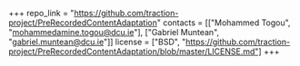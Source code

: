 +++
repo_link = "https://github.com/traction-project/PreRecordedContentAdaptation"
contacts = [["Mohammed Togou", "mohammedamine.togou@dcu.ie"], ["Gabriel Muntean", "gabriel.muntean@dcu.ie"]]
license = ["BSD", "https://github.com/traction-project/PreRecordedContentAdaptation/blob/master/LICENSE.md"]
+++
